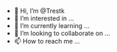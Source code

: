 - 👋 Hi, I’m @Trestk
- 👀 I’m interested in ...
- 🌱 I’m currently learning ...
- 💞️ I’m looking to collaborate on ...
- 📫 How to reach me ...

<!---
Trestk/Trestk is a ✨ special ✨ repository because its `README.md` (this file) appears on your GitHub profile.
You can click the Preview link to take a look at your changes.
--->
